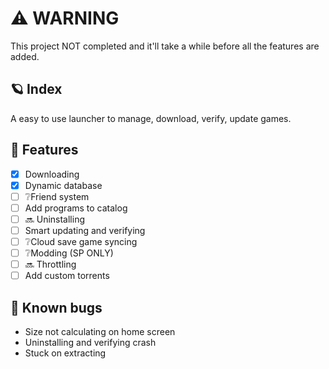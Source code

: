 # ⚠️ WARNING
This project NOT completed and it'll take a while before all the features are added.

## 🪐 Index
A easy to use launcher to manage, download, verify, update games.

## 📃 Features
- [x] Downloading
- [x] Dynamic database
- [ ] ❔Friend system
- [ ] Add programs to catalog
- [ ] 🔜 Uninstalling
- [ ] Smart updating and verifying
- [ ] ❔Cloud save game syncing
- [ ] ❔Modding (SP ONLY)
- [ ] 🔜 Throttling
- [ ] Add custom torrents

## 🐛 Known bugs
- Size not calculating on home screen
- Uninstalling and verifying crash
- Stuck on extracting
